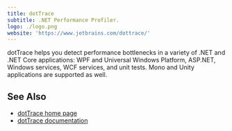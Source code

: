 ```yaml
---
title: dotTrace
subtitle: .NET Performance Profiler.
logo: ./logo.png
website: 'https://www.jetbrains.com/dottrace/'
---
```


dotTrace helps you detect performance bottlenecks in a variety of .NET and .NET Core applications: WPF and Universal Windows Platform, ASP.NET, Windows services, WCF services, and unit tests. Mono and Unity applications are supported as well.

## See Also
- [dotTrace home page](https://www.jetbrains.com/dottrace/)
- [dotTrace documentation](https://www.jetbrains.com/profiler/documentation/documentation.html)
